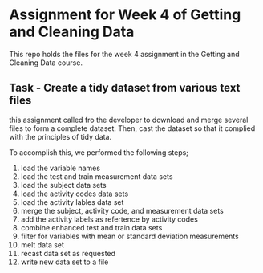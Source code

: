 # Assignment for Week 4 of Getting and Cleaning Data

This repo holds the files for the week 4 assignment in the Getting and Cleaning Data course.

## Task - Create a tidy dataset from various text files

this assignment called fro the developer to download and merge several files to form a complete dataset. Then, cast the dataset so that it complied with the principles of tidy data.

To accomplish this, we performed the following steps;
1. load the variable names
2. load the test and train measurement data sets
3. load the subject data sets
4. load the activity codes data sets
5. load the activity lables data set
6. merge the subject, activity code, and measurement data sets
7. add the activity labels as refertence by activity codes
8. combine enhanced test and train data sets
9. filter for variables with mean or standard deviation measurements
10. melt data set
11. recast data set as requested
12. write new data set to a file
